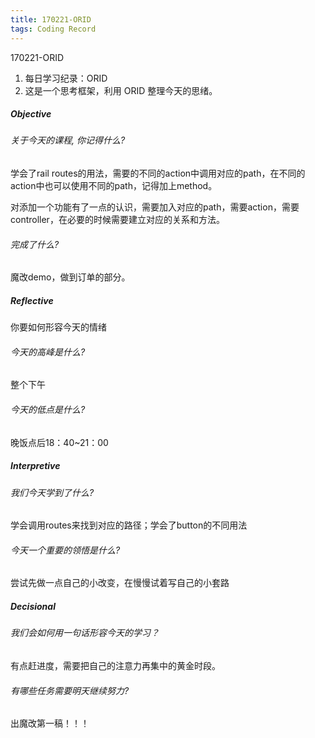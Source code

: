 ```yaml
---
title: 170221-ORID
tags: Coding Record
---
```

170221-ORID

1. 每日学习纪录：ORID
2. 这是一个思考框架，利用 ORID 整理今天的思绪。

##### Objective

###### 关于今天的课程, 你记得什么?

学会了rail routes的用法，需要的不同的action中调用对应的path，在不同的action中也可以使用不同的path，记得加上method。

对添加一个功能有了一点的认识，需要加入对应的path，需要action，需要controller，在必要的时候需要建立对应的关系和方法。

###### 完成了什么?

魔改demo，做到订单的部分。

##### Reflective

你要如何形容今天的情绪

###### 今天的高峰是什么?

整个下午

###### 今天的低点是什么?

晚饭点后18：40~21：00

##### Interpretive

###### 我们今天学到了什么?

学会调用routes来找到对应的路径；学会了button的不同用法

###### 今天一个重要的领悟是什么?

尝试先做一点自己的小改变，在慢慢试着写自己的小套路

##### Decisional

###### 我们会如何用一句话形容今天的学习？

有点赶进度，需要把自己的注意力再集中的黄金时段。

###### 有哪些任务需要明天继续努力?

出魔改第一稿！！！
